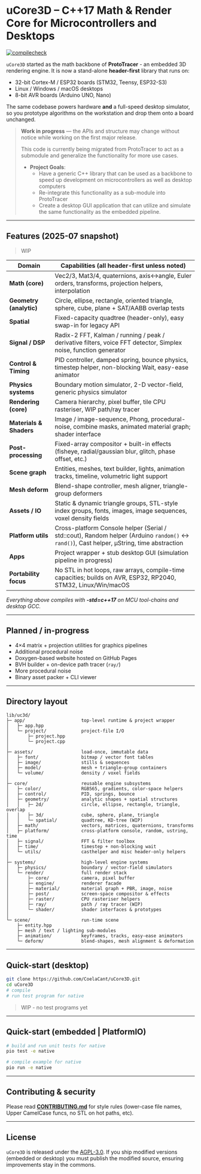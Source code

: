 # uCore3D – C++17 Math & Render Core for Microcontrollers **and** Desktops

[![compilecheck](https://github.com/coelacant1/uCore3D/actions/workflows/ci.yml/badge.svg)](https://github.com/coelacant1/uCore3D/actions/workflows/ci.yml)

`uCore3D` started as the math backbone of **ProtoTracer** - an embedded 3D rendering engine. It is now a stand-alone **header-first** library that runs on:
* 32-bit Cortex-M / ESP32 boards (STM32, Teensy, ESP32-S3)
* Linux / Windows / macOS desktops
* 8-bit AVR boards (Arduino UNO, Nano)

The same codebase powers hardware **and** a full-speed desktop simulator, so you prototype algorithms on the workstation and drop them onto a board unchanged.

> **Work in progress** — the APIs and structure may change without notice while working on the first major release.
>
> This code is currently being migrated from ProtoTracer to act as a submodule and generalize the functionality for more use cases.
> - **Project Goals**:
>     - Have a generic C++ library that can be used as a backbone to speed up development on microcontrollers as well as desktop computers
>     - Re-integrate this functionality as a sub-module into ProtoTracer
>     - Create a desktop GUI application that can utilize and simulate the same functionality as the embedded pipeline. 

---

## Features (2025-07 snapshot)

> WIP

| Domain                  | Capabilities (all header-first unless noted)                                                                                              |
| ----------------------- | ----------------------------------------------------------------------------------------------------------------------------------------- |
| **Math (core)**         | Vec2/3, Mat3/4, quaternions, axis↔angle, Euler orders, transforms, projection helpers, interpolation                                      |
| **Geometry (analytic)** | Circle, ellipse, rectangle, oriented triangle, sphere, cube, plane + SAT/AABB overlap tests                                               |
| **Spatial**             | Fixed-capacity quadtree (header-only), easy swap-in for legacy API                                                                        |
| **Signal / DSP**        | Radix-2 FFT, Kalman / running / peak / derivative filters, voice FFT detector, Simplex noise, function generator                          |
| **Control & Timing**    | PID controller, damped spring, bounce physics, timestep helper, non-blocking Wait, easy-ease animator                                     |
| **Physics systems**     | Boundary motion simulator, 2-D vector-field, generic physics simulator                                                                    |
| **Rendering (core)**    | Camera hierarchy, pixel buffer, tile CPU rasteriser, WIP path/ray tracer                                                                  |
| **Materials & Shaders** | Image / image-sequence, Phong, procedural-noise, combine masks, animated material graph; shader interface                                 |
| **Post-processing**     | Fixed-array compositor + built-in effects (fisheye, radial/gaussian blur, glitch, phase offset, etc.)                                     |
| **Scene graph**         | Entities, meshes, text builder, lights, animation tracks, timeline, volumetric light support                                              |
| **Mesh deform**         | Blend-shape controller, mesh aligner, triangle-group deformers                                                                            |
| **Assets / IO**         | Static & dynamic triangle groups, STL-style index groups, fonts, images, image sequences, voxel density fields                            |
| **Platform utils**      | Cross-platform Console helper (Serial / std::cout), Random helper (Arduino `random()` <-> `rand()`), Cast helper, µString, time abstraction |
| **Apps**                | Project wrapper + stub desktop GUI (simulation pipeline in progress)                                                                      |
| **Portability focus**   | No STL in hot loops, raw arrays, compile-time capacities; builds on AVR, ESP32, RP2040, STM32, Linux/Win/macOS                            |

*Everything above compiles with **-std=c++17** on MCU tool-chains and desktop GCC.*

---

## Planned / in-progress

* 4×4 matrix + projection utilities for graphics pipelines
* Additional procedural noise
* Doxygen-based website hosted on GitHub Pages
* BVH builder + on-device path tracer (`ray/`)
* More procedural noise
* Binary asset packer + CLI viewer

---

## Directory layout

```
lib/uc3d/
├─ app/                     top-level runtime & project wrapper
│   ├─ app.hpp
│   └─ project/             project-file I/O
│       ├─ project.hpp
│       └─ project.cpp
│
├─ assets/                  load-once, immutable data
│   ├─ font/                bitmap / vector font tables
│   ├─ image/               stills & sequences
│   ├─ model/               mesh + triangle-group containers
│   └─ volume/              density / voxel fields
│
├─ core/                    reusable engine subsystems
│   ├─ color/               RGB565, gradients, color-space helpers
│   ├─ control/             PID, springs, bounce
│   ├─ geometry/            analytic shapes + spatial structures
│   │   ├─ 2d/              circle, ellipse, rectangle, triangle, overlap
│   │   ├─ 3d/              cube, sphere, plane, triangle
│   │   └─ spatial/         quadtree, KD-tree (WIP)
│   ├─ math/                vectors, matrices, quaternions, transforms
│   ├─ platform/            cross-platform console, random, ustring, time
│   ├─ signal/              FFT & filter toolbox
│   ├─ time/                timestep + non-blocking wait
│   └─ utils/               casthelper and misc header-only helpers
│
├─ systems/                 high-level engine systems
│   ├─ physics/             boundary / vector-field simulators
│   └─ render/              full render stack
│       ├─ core/            camera, pixel buffer
│       ├─ engine/          renderer facade
│       ├─ material/        material graph + PBR, image, noise
│       ├─ post/            screen-space compositor & effects
│       ├─ raster/          CPU rasteriser helpers
│       ├─ ray/             path / ray tracer (WIP)
│       └─ shader/          shader interfaces & prototypes
│
└─ scene/                   run-time scene
    ├─ entity.hpp
    ├─ mesh / text / lighting sub-modules
    ├─ animation/           keyframes, tracks, easy-ease animators
    └─ deform/              blend-shapes, mesh alignment & deformation

```

---

## Quick-start (desktop)

```bash
git clone https://github.com/CoelaCant/uCore3D.git
cd uCore3D
# compile
# run test program for native
````

>WIP - no test programs yet

---

## Quick-start (embedded | PlatformIO)

```bash
# build and run unit tests for native
pio test -e native

# compile example for native
pio run -e native
```

---

## Contributing & security

Please read **[CONTRIBUTING.md](CONTRIBUTING.md)** for style rules (lower-case file names, Upper CamelCase funcs, no STL on hot paths, etc).

---

## License

`uCore3D` is released under the [AGPL-3.0](https://choosealicense.com/licenses/agpl-3.0/). If you ship modified versions (embedded or desktop) you must publish the modified source, ensuring improvements stay in the commons.
